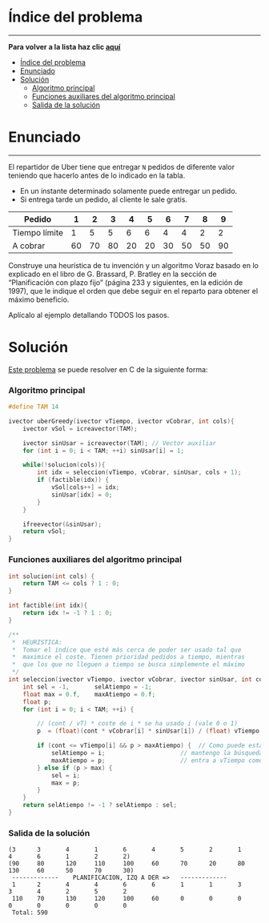 # Índice del problema

***

**Para volver a la lista haz clic [aquí](./Index.md)**

<!-- TOC -->
* [Índice del problema](#índice-del-problema)
* [Enunciado](#enunciado)
* [Solución](#solución)
    * [Algoritmo principal](#algoritmo-principal)
    * [Funciones auxiliares del algoritmo principal](#funciones-auxiliares-del-algoritmo-principal)
    * [Salida de la solución](#salida-de-la-solución)
<!-- TOC -->

# Enunciado

***

El repartidor de Uber tiene que entregar ``N`` pedidos de diferente 
valor teniendo que hacerlo antes de lo indicado en la tabla. 

- En un instante determinado solamente puede entregar un pedido.
- Si entrega tarde un pedido, al cliente le sale gratis.

| Pedido        | 1  | 2  | 3  | 4  | 5  | 6  | 7  | 8  | 9  |
|---------------|----|----|----|----|----|----|----|----|----|
| Tiempo límite | 1  | 5  | 5  | 6  | 6  | 4  | 4  | 2  | 2  |
| A cobrar      | 60 | 70 | 80 | 20 | 20 | 30 | 50 | 50 | 90 |



Construye una heurística de tu invención y un algoritmo Voraz basado en lo explicado en el libro de G. Brassard,
P. Bratley en la sección de “Planificación con plazo fijo” (página 233 y siguientes,
en la edición de 1997), que le indique el orden que debe seguir en el reparto para
obtener el máximo beneficio. 

Aplícalo al ejemplo detallando TODOS los pasos.

# Solución
[Este problema](#enunciado) se puede resolver en C de la siguiente forma:

### Algoritmo principal

```c
#define TAM 14

ivector uberGreedy(ivector vTiempo, ivector vCobrar, int cols){
    ivector vSol = icreavector(TAM);

    ivector sinUsar = icreavector(TAM); // Vector auxiliar
    for (int i = 0; i < TAM; ++i) sinUsar[i] = 1;

    while(!solucion(cols)){
        int idx = seleccion(vTiempo, vCobrar, sinUsar, cols + 1);
        if (factible(idx)) {
            vSol[cols++] = idx;
            sinUsar[idx] = 0;
        }
    }

    ifreevector(&sinUsar);
    return vSol;
}
```

### Funciones auxiliares del algoritmo principal

```c
int solucion(int cols) {
    return TAM <= cols ? 1 : 0;
}

int factible(int idx){
    return idx != -1 ? 1 : 0;
}

/**
 *  HEURISTICA:
 *  Tomar el índice que esté más cerca de poder ser usado tal que
 *  maximice el coste. Tienen prioridad pedidos a tiempo, mientras
 *  que los que no lleguen a tiempo se busca simplemente el máximo
 */
int seleccion(ivector vTiempo, ivector vCobrar, ivector sinUsar, int cont) {
    int sel = -1,       selAtiempo = -1;
    float max = 0.f,    maxAtiempo = 0.f;
    float p;
    for (int i = 0; i < TAM; ++i) {

        // (cont / vT) * coste de i * se ha usado i (vale 0 o 1)
        p  = (float)(cont * vCobrar[i] * sinUsar[i]) / (float) vTiempo[i] ;

        if (cont <= vTiempo[i] && p > maxAtiempo) {  // Como puede estar desordenado
            selAtiempo = i;                     // mantengo la búsqueda tanto si
            maxAtiempo = p;                     // entra a vTiempo como si no
        } else if (p > max) {
            sel = i;
            max = p;
        }
    }
    return selAtiempo != -1 ? selAtiempo : sel;
}


```

### Salida de la solución

```
(3      3       4       1       6       4       5       2       1       4       6       1       2       2)
(90     80      120     110     100     60      70      20      80      130     60      50      70      30)
 -------------    PLANIFICACION, IZQ A DER =>   -------------
 1      2       4       4       6       6       1       1       3       3       4       2       5       2
 110    70      130     120     100     60      0       0       0       0       0       0       0       0
 Total: 590
```